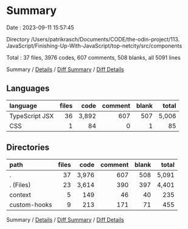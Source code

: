 # Summary

Date : 2023-09-11 15:57:45

Directory /Users/patrikrasch/Documents/CODE/the-odin-project/113. JavaScript/Finishing-Up-With-JavaScript/top-netcity/src/components

Total : 37 files,  3976 codes, 607 comments, 508 blanks, all 5091 lines

Summary / [Details](details.md) / [Diff Summary](diff.md) / [Diff Details](diff-details.md)

## Languages
| language | files | code | comment | blank | total |
| :--- | ---: | ---: | ---: | ---: | ---: |
| TypeScript JSX | 36 | 3,892 | 607 | 507 | 5,006 |
| CSS | 1 | 84 | 0 | 1 | 85 |

## Directories
| path | files | code | comment | blank | total |
| :--- | ---: | ---: | ---: | ---: | ---: |
| . | 37 | 3,976 | 607 | 508 | 5,091 |
| . (Files) | 23 | 3,614 | 390 | 397 | 4,401 |
| context | 5 | 149 | 46 | 40 | 235 |
| custom-hooks | 9 | 213 | 171 | 71 | 455 |

Summary / [Details](details.md) / [Diff Summary](diff.md) / [Diff Details](diff-details.md)
